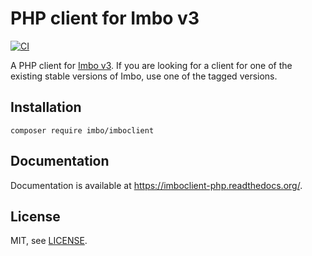 # PHP client for Imbo v3

[![CI](https://github.com/imbo/imboclient-php/workflows/CI/badge.svg)](https://github.com/imbo/imboclient-php/actions?query=workflow%3ACI)

A PHP client for [Imbo v3](https://github.com/imbo/imbo). If you are looking for a client for one of the existing stable versions of Imbo, use one of the tagged versions.

## Installation

    composer require imbo/imboclient

## Documentation
Documentation is available at https://imboclient-php.readthedocs.org/.

## License

MIT, see [LICENSE](LICENSE).
